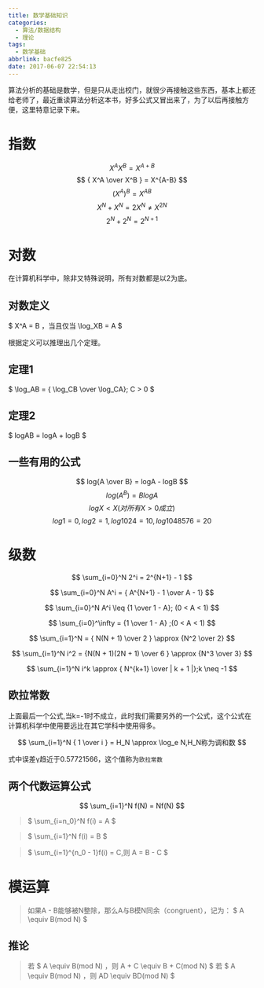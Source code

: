 ```yaml
---
title: 数学基础知识
categories:
  - 算法/数据结构
  - 理论
tags:
  - 数学基础
abbrlink: bacfe825
date: 2017-06-07 22:54:13
---
```


算法分析的基础是数学，但是只从走出校门，就很少再接触这些东西，基本上都还给老师了，最近重读算法分析这本书，好多公式又冒出来了，为了以后再接触方便，这里特意记录下来。

# 指数

$$ X^AX^B=X^{A+B} $$
$$ { X^A \over X^B } = X^{A-B} $$
$$ (X^A)^B = X^{AB} $$
$$ X^N + X^N = 2X^N \neq X^{2N} $$
$$ 2^N + 2^N = 2^{N+1} $$

# 对数

在计算机科学中，除非又特殊说明，所有对数都是以2为底。

## 对数定义

 $ X^A = B ，当且仅当 \log_XB = A $

根据定义可以推理出几个定理。

## 定理1

$ \log_AB = { \log_CB \over \log_CA}; C > 0 $

## 定理2

$ logAB = logA + logB $

## 一些有用的公式

$$ log{A \over B} = logA - logB $$
$$ log(A^B) = BlogA $$
$$ logX < X  (对所有X>0成立) $$
$$ log1 = 0,log2 = 1,log1024=10, log1048576=20 $$


# 级数

$$ \sum_{i=0}^N 2^i = 2^{N+1} - 1 $$

$$ \sum_{i=0}^N A^i = { A^{N+1} - 1 \over A - 1} $$

$$ \sum_{i=0}^N A^i \leq {1 \over 1 - A}; (0 < A < 1) $$

$$ \sum_{i=0}^\infty = {1 \over 1 - A} ;(0 < A < 1)  $$

$$ \sum_{i=1}^N = { N(N + 1) \over 2 } \approx {N^2 \over 2} $$

$$ \sum_{i=1}^N i^2 = {N(N + 1)(2N + 1) \over 6 } \approx {N^3 \over 3} $$

$$ \sum_{i=1}^N i^k \approx { N^{k+1} \over | k + 1 |};k \neq -1 $$

## 欧拉常数

上面最后一个公式,当k=-1时不成立，此时我们需要另外的一个公式，这个公式在计算机科学中使用要远比在其它学科中使用得多。


$$ \sum_{i=1}^N { 1 \over i } = H_N  \approx \log_e N,H_N称为调和数  $$


式中误差γ趋近于0.57721566，这个值称为`欧拉常数`

## 两个代数运算公式

$$ \sum_{i=1}^N f(N) = Nf(N) $$

> $ \sum_{i=n_0}^N f(i) = A $

> $ \sum_{i=1}^N f(i) = B $

> $ \sum_{i=1}^{n_0 - 1}f(i) = C,则 A = B - C $


# 模运算


> 如果A - B能够被N整除，那么A与B模N同余（congruent），记为： $ A \equiv B(mod N) $


## 推论

> 若 $ A \equiv B(mod N) ，则 A + C \equiv B + C(mod N) $
> 若 $ A \equiv B(mod N) ，则 AD \equiv BD(mod N) $

